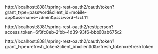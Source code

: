 http://localhost:8081/spring-rest-oauth2/oauth/token?grant_type=password&client_id=mobile-app&username=admin&password=test.11

http://localhost:8081/spring-rest-oauth2/rest/person?access_token=6f8fc8eb-2fbb-4d39-93f6-bbb60ab675c2

http://localhost:8081/spring-rest-oauth2/oauth/token?grant_type=refresh_token&client_id=clientId&refresh_token=refreshToken

